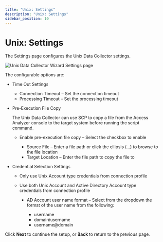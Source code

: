 ```yaml
---
title: "Unix: Settings"
description: "Unix: Settings"
sidebar_position: 10
---
```


# Unix: Settings

The Settings page configures the Unix Data Collector settings.

![Unix Data Collector Wizard Settings page](/img/product_docs/accessanalyzer/12.0/admin/datacollector/unix/settings.webp)

The configurable options are:

- Time Out Settings

    - Connection Timeout – Set the connection timeout
    - Processing Timeout – Set the processing timeout

- Pre-Execution File Copy

    The Unix Data Collector can use SCP to copy a file from the Access Analyzer console to the
    target system before running the script command.

    - Enable pre-execution file copy – Select the checkbox to enable

        - Source File – Enter a file path or click the ellipsis (…) to browse to the file location
        - Target Location – Enter the file path to copy the file to

- Credential Selection Settings

    - Only use Unix Account type credentials from connection profile
    - Use both Unix Account and Active Directory Account type credentials from connection profile

        - AD Account user name format – Select from the dropdown the format of the user name from
          the following:

            - username
            - domain\username
            - username@domain

Click **Next** to continue the setup, or **Back** to return to the previous page.
